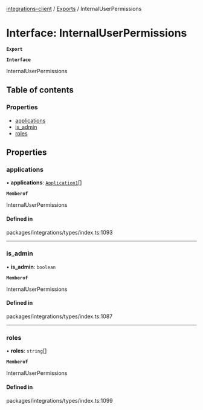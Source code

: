 [integrations-client](../README.md) / [Exports](../modules.md) / InternalUserPermissions

# Interface: InternalUserPermissions

**`Export`**

**`Interface`**

InternalUserPermissions

## Table of contents

### Properties

- [applications](InternalUserPermissions.md#applications)
- [is\_admin](InternalUserPermissions.md#is_admin)
- [roles](InternalUserPermissions.md#roles)

## Properties

### applications

• **applications**: [`Application1`](Application1.md)[]

**`Memberof`**

InternalUserPermissions

#### Defined in

packages/integrations/types/index.ts:1093

___

### is\_admin

• **is\_admin**: `boolean`

**`Memberof`**

InternalUserPermissions

#### Defined in

packages/integrations/types/index.ts:1087

___

### roles

• **roles**: `string`[]

**`Memberof`**

InternalUserPermissions

#### Defined in

packages/integrations/types/index.ts:1099
